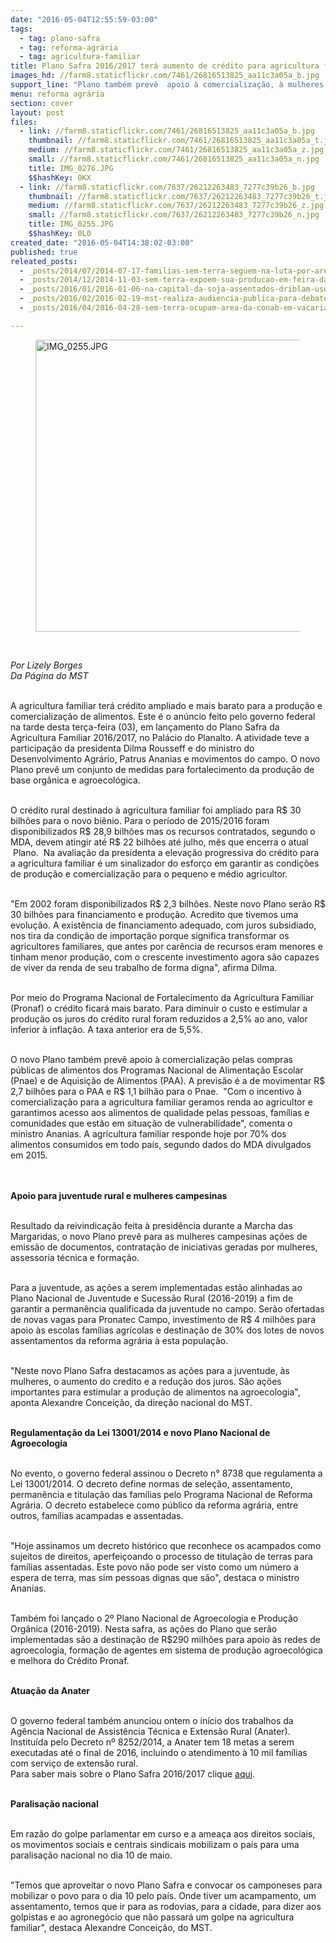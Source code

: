 ```yaml
---
date: "2016-05-04T12:55:59-03:00"
tags:
  - tag: plano-safra
  - tag: reforma-agrária
  - tag: agricultura-familiar
title: Plano Safra 2016/2017 terá aumento de crédito para agricultura familiar
images_hd: //farm8.staticflickr.com/7461/26816513825_aa11c3a05a_b.jpg
support_line: "Plano também prevê  apoio à comercialização, à mulheres e a juventude do campo."
menu: reforma agrária
section: cover
layout: post
files:
  - link: //farm8.staticflickr.com/7461/26816513825_aa11c3a05a_b.jpg
    thumbnail: //farm8.staticflickr.com/7461/26816513825_aa11c3a05a_t.jpg
    medium: //farm8.staticflickr.com/7461/26816513825_aa11c3a05a_z.jpg
    small: //farm8.staticflickr.com/7461/26816513825_aa11c3a05a_n.jpg
    title: IMG_0276.JPG
    $$hashKey: 0KX
  - link: //farm8.staticflickr.com/7637/26212263483_7277c39b26_b.jpg
    thumbnail: //farm8.staticflickr.com/7637/26212263483_7277c39b26_t.jpg
    medium: //farm8.staticflickr.com/7637/26212263483_7277c39b26_z.jpg
    small: //farm8.staticflickr.com/7637/26212263483_7277c39b26_n.jpg
    title: IMG_0255.JPG
    $$hashKey: 0L0
created_date: "2016-05-04T14:38:02-03:00"
published: true
releated_posts:
  - _posts/2014/07/2014-07-17-familias-sem-terra-seguem-na-luta-por-area-grilada-em-abelardo-luz.md
  - _posts/2014/12/2014-11-03-sem-terra-expoem-sua-producao-em-feira-da-agricultura-familiar.md
  - _posts/2016/01/2016-01-06-na-capital-da-soja-assentados-driblam-uso-de-agrotoxicos-e-investem-na-producao-organica.md
  - _posts/2016/02/2016-02-19-mst-realiza-audiencia-publica-para-debater-a-reforma-agraria-popular-no-pr.md
  - _posts/2016/04/2016-04-28-sem-terra-ocupam-area-da-conab-em-vacaria-no-rs.md

---
```

<figure class="image"><img alt="IMG_0255.JPG" height="467" src="//farm8.staticflickr.com/7637/26212263483_7277c39b26_b.jpg" width="700" />
<figcaption></figcaption>
</figure>

<p>&nbsp;</p>

<p><em>Por Lizely Borges<br />
Da P&aacute;gina do MST</em></p>

<p><br />
A agricultura familiar ter&aacute; cr&eacute;dito ampliado e mais barato para a produ&ccedil;&atilde;o e comercializa&ccedil;&atilde;o de alimentos. Este &eacute; o an&uacute;ncio feito pelo governo federal na tarde desta ter&ccedil;a-feira (03), em lan&ccedil;amento do Plano Safra da Agricultura Familiar 2016/2017, no Pal&aacute;cio do Planalto. A atividade teve a participa&ccedil;&atilde;o da presidenta Dilma Rousseff e do ministro do Desenvolvimento Agr&aacute;rio, Patrus Ananias e movimentos do campo. O novo Plano prev&ecirc; um conjunto de medidas para fortalecimento da produ&ccedil;&atilde;o de base org&acirc;nica e agroecol&oacute;gica.</p>

<p><br />
O cr&eacute;dito rural destinado &agrave; agricultura familiar foi ampliado para R$ 30 bilh&otilde;es para o novo bi&ecirc;nio. Para o per&iacute;odo de 2015/2016 foram disponibilizados R$ 28,9 bilh&otilde;es mas os recursos contratados, segundo o MDA, devem atingir at&eacute; R$ 22 bilh&otilde;es at&eacute; julho, m&ecirc;s que encerra o atual &nbsp;Plano. &nbsp;Na avalia&ccedil;&atilde;o da presidenta a eleva&ccedil;&atilde;o progressiva do cr&eacute;dito para a agricultura familiar &eacute; um sinalizador do esfor&ccedil;o em garantir as condi&ccedil;&otilde;es de produ&ccedil;&atilde;o e comercializa&ccedil;&atilde;o para o pequeno e m&eacute;dio agricultor.</p>

<p><br />
&quot;Em 2002 foram disponibilizados R$ 2,3 bilh&otilde;es. Neste novo Plano ser&atilde;o R$ 30 bilh&otilde;es para financiamento e produ&ccedil;&atilde;o. Acredito que tivemos uma evolu&ccedil;&atilde;o. A exist&ecirc;ncia de financiamento adequado, com juros subsidiado, nos tira da condi&ccedil;&atilde;o de importa&ccedil;&atilde;o porque significa transformar os agricultores familiares, que antes por car&ecirc;ncia de recursos eram menores e tinham menor produ&ccedil;&atilde;o, com o crescente investimento agora s&atilde;o capazes de viver da renda de seu trabalho de forma digna&quot;, afirma Dilma.</p>

<p><br />
Por meio do Programa Nacional de Fortalecimento da Agricultura Familiar (Pronaf) o cr&eacute;dito ficar&aacute; mais barato. Para diminuir o custo e estimular a produ&ccedil;&atilde;o os juros do cr&eacute;dito rural foram reduzidos a 2,5% ao ano, valor inferior &agrave; infla&ccedil;&atilde;o. A taxa anterior era de 5,5%.</p>

<p><br />
O novo Plano tamb&eacute;m prev&ecirc; apoio &agrave; comercializa&ccedil;&atilde;o pelas compras p&uacute;blicas de alimentos dos Programas Nacional de Alimenta&ccedil;&atilde;o Escolar (Pnae) e de Aquisi&ccedil;&atilde;o de Alimentos (PAA). A previs&atilde;o &eacute; a de movimentar R$ 2,7 bilh&otilde;es para o PAA e R$ 1,1 bilh&atilde;o para o Pnae. &nbsp;&quot;Com o incentivo &agrave; comercializa&ccedil;&atilde;o para a agricultura familiar geramos renda ao agricultor e garantimos acesso aos alimentos de qualidade pelas pessoas, fam&iacute;lias e comunidades que est&atilde;o em situa&ccedil;&atilde;o de vulnerabilidade&quot;, comenta o ministro Ananias. A agricultura familiar responde hoje por 70% dos alimentos consumidos em todo pa&iacute;s, segundo dados do MDA divulgados em 2015.<br />
&nbsp;</p>

<p><br />
<strong>Apoio para juventude rural e mulheres campesinas</strong></p>

<p><br />
Resultado da reivindica&ccedil;&atilde;o feita &agrave; presid&ecirc;ncia durante a Marcha das Margaridas, o novo Plano prev&ecirc; para as mulheres campesinas a&ccedil;&otilde;es de emiss&atilde;o de documentos, contrata&ccedil;&atilde;o de iniciativas geradas por mulheres, assessoria t&eacute;cnica e forma&ccedil;&atilde;o.</p>

<p><br />
Para a juventude, as a&ccedil;&otilde;es a serem implementadas est&atilde;o alinhadas ao Plano Nacional de Juventude e Sucess&atilde;o Rural (2016-2019) a fim de garantir a perman&ecirc;ncia qualificada da juventude no campo. Ser&atilde;o ofertadas de novas vagas para Pronatec Campo, investimento de R$ 4 milh&otilde;es para apoio &agrave;s escolas fam&iacute;lias agr&iacute;colas e destina&ccedil;&atilde;o de 30% dos lotes de novos assentamentos da reforma agr&aacute;ria &agrave; esta popula&ccedil;&atilde;o.</p>

<p><br />
&quot;Neste novo Plano Safra destacamos as a&ccedil;&otilde;es para a juventude, &agrave;s mulheres, o aumento do credito e a redu&ccedil;&atilde;o dos juros. S&atilde;o a&ccedil;&otilde;es importantes para estimular a produ&ccedil;&atilde;o de alimentos na agroecologia&quot;, aponta Alexandre Concei&ccedil;&atilde;o, da dire&ccedil;&atilde;o nacional do MST.</p>

<p><br />
<strong>Regulamenta&ccedil;&atilde;o da Lei 13001/2014 e novo Plano Nacional de Agroecologia</strong></p>

<p><br />
No evento, o governo federal assinou o Decreto n&deg; 8738 que regulamenta a Lei 13001/2014. O decreto define normas de sele&ccedil;&atilde;o, assentamento, perman&ecirc;ncia e titula&ccedil;&atilde;o das fam&iacute;lias pelo Programa Nacional de Reforma Agr&aacute;ria. O decreto estabelece como p&uacute;blico da reforma agr&aacute;ria, entre outros, fam&iacute;lias acampadas e assentadas.</p>

<p><br />
&quot;Hoje assinamos um decreto hist&oacute;rico que reconhece os acampados como sujeitos de direitos, aperfei&ccedil;oando o processo de titula&ccedil;&atilde;o de terras para fam&iacute;lias assentadas. Este povo n&atilde;o pode ser visto como um n&uacute;mero a espera de terra, mas sim pessoas dignas que s&atilde;o&quot;, destaca o ministro Ananias.</p>

<p><br />
Tamb&eacute;m foi lan&ccedil;ado o 2&ordm; Plano Nacional de Agroecologia e Produ&ccedil;&atilde;o Org&acirc;nica (2016-2019). Nesta safra, as a&ccedil;&otilde;es do Plano que ser&atilde;o implementadas s&atilde;o a destina&ccedil;&atilde;o de R$290 milh&otilde;es para apoio &agrave;s redes de agroecologia, forma&ccedil;&atilde;o de agentes em sistema de produ&ccedil;&atilde;o agroecol&oacute;gica e melhora do Cr&eacute;dito Pronaf.</p>

<p><br />
<strong>Atua&ccedil;&atilde;o da Anater</strong></p>

<p><br />
O governo federal tamb&eacute;m anunciou ontem o in&iacute;cio dos trabalhos da Ag&ecirc;ncia Nacional de Assist&ecirc;ncia T&eacute;cnica e Extens&atilde;o Rural (Anater). Institu&iacute;da pelo Decreto n&ordm; 8252/2014, a Anater tem 18 metas a serem executadas at&eacute; o final de 2016, incluindo o atendimento &agrave; 10 mil fam&iacute;lias com servi&ccedil;o de extens&atilde;o rural.<br />
Para saber mais sobre o Plano Safra 2016/2017 clique <a href="http://www.mda.gov.br/sitemda/plano_safra">aqui</a>.</p>

<p><br />
<strong>Paralisa&ccedil;&atilde;o nacional</strong></p>

<p><br />
Em raz&atilde;o do golpe parlamentar em curso e a amea&ccedil;a aos direitos sociais, os movimentos sociais e centrais sindicais mobilizam o pa&iacute;s para uma paralisa&ccedil;&atilde;o nacional no dia 10 de maio. &nbsp;</p>

<p><br />
&quot;Temos que aproveitar o novo Plano Safra e convocar os camponeses para mobilizar o povo para o dia 10 pelo pa&iacute;s. Onde tiver um acampamento, um assentamento, temos que ir para as rodovias, para a cidade, para dizer aos golpistas e ao agroneg&oacute;cio que n&atilde;o passar&aacute; um golpe na agricultura familiar&quot;, destaca Alexandre Concei&ccedil;&atilde;o, do MST.</p>
